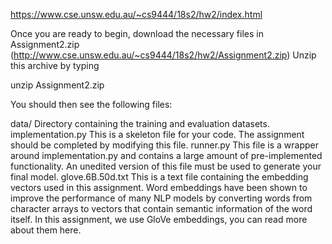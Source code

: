 https://www.cse.unsw.edu.au/~cs9444/18s2/hw2/index.html

Once you are ready to begin, download the necessary files in Assignment2.zip (http://www.cse.unsw.edu.au/~cs9444/18s2/hw2/Assignment2.zip)
Unzip this archive by typing

unzip Assignment2.zip

You should then see the following files:

data/  	  Directory containing the training and evaluation datasets.
implementation.py  	  This is a skeleton file for your code. The assignment should be completed by modifying this file.
runner.py	  This file is a wrapper around implementation.py and contains a large amount of pre-implemented functionality. An unedited version of this file must be used to generate your final model.
glove.6B.50d.txt	  This is a text file containing the embedding vectors used in this assignment. Word embeddings have been shown to improve the performance of many NLP models by converting words from character arrays to vectors that contain semantic information of the word itself. In this assignment, we use GloVe embeddings, you can read more about them here.

